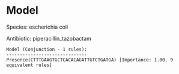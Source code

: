 
# Model

Species: escherichia coli

Antibiotic: piperacillin_tazobactam

```
Model (Conjunction - 1 rules):
------------------------------
Presence(CTTTGAAGTGCTCACACAGATTGTCTGATGA) [Importance: 1.00, 9 equivalent rules]

```

